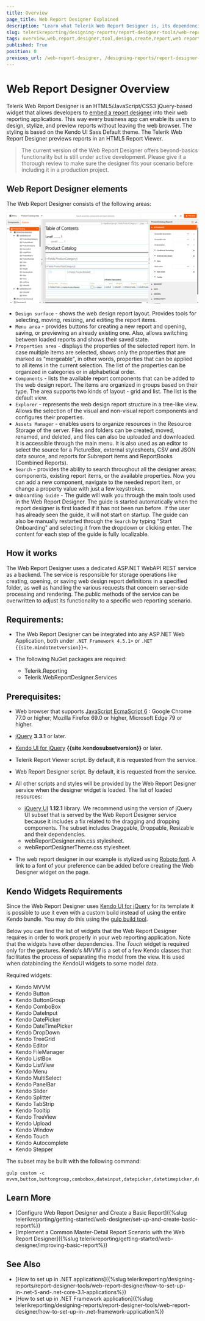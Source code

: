 ```yaml
---
title: Overview
page_title: Web Report Designer Explained
description: "Learn what Telerik Web Report Designer is, its dependencies, and how it helps your web reporting and web report design activities."
slug: telerikreporting/designing-reports/report-designer-tools/web-report-designer/overview
tags: overview,web,report,designer,tool,design,create,report,web reporting
published: True
position: 0
previous_url: /web-report-designer, /designing-reports/report-designer-tools/web-report-designer/
---
```


# Web Report Designer Overview

Telerik Web Report Designer is an HTML5/JavaScript/CSS3 jQuery-based widget that allows developers to [embed a report designer](https://www.telerik.com/products/reporting/embedded-reporting.aspx) into their web reporting applications. This way every business app can enable its users to design, stylize, and preview reports without leaving the web browser. The styling is based on the Kendo UI Sass Default theme. The Telerik Web Report Designer previews reports in an HTML5 Report Viewer.

> The current version of the Web Report Designer offers beyond-basics functionality but is still under active development. Please give it a thorough review to make sure the designer fits your scenario before including it in a production project.

## Web Report Designer elements

The Web Report Designer consists of the following areas:

![Highlighting the Web Report Designer's main areas and functionalities.](images/Designer/wrd-sass-theming.png)

* `Design surface` - shows the web design report layout. Provides tools for selecting, moving, resizing, and editing the report items.
* `Menu area` - provides buttons for creating a new report and opening, saving, or previewing an already existing one. Also, allows switching between loaded reports and shows their saved state.
* `Properties area` - displays the properties of the selected report item. In case multiple items are selected, shows only the properties that are marked as "mergeable", in other words, properties that can be applied to all items in the current selection. The list of the properties can be organized in categories or in alphabetical order.
* `Components` - lists the available report components that can be added to the web design report. The items are organized in groups based on their type. The area supports two kinds of layout - grid and list. The list is the default view.
* `Explorer` - represents the web design report structure in a tree-like view. Allows the selection of the visual and non-visual report components and configures their properties.
* `Assets Manager` - enables users to organize resources in the Resource Storage of the server. Files and folders can be created, moved, renamed, and deleted, and files can also be uploaded and downloaded. It is accessible through the main menu. It is also used as an editor to select the source for a PictureBox, external stylesheets, CSV and JSON data source, and reports for Subreport items and ReportBooks (Combined Reports).
* `Search` - provides the ability to search throughout all the designer areas: components, existing report items, or the available properties. Now you can add a new component, navigate to the needed report item, or change a property value with just a few keystrokes.
* `Onboarding Guide` - The guide will walk you through the main tools used in the Web Report Designer. The guide is started automatically when the report designer is first loaded if it has not been run before. If the user has already seen the guide, it will not start on startup. The guide can also be manually restarted through the `Search` by typing "Start Onboarding" and selecting it from the dropdown or clicking enter. The content for each step of the guide is fully localizable.

## How it works

The Web Report Designer uses a dedicated ASP.NET WebAPI REST service as a backend. The service is responsible for storage operations like creating, opening, or saving web design report definitions in a specified folder, as well as handling the various requests that concern server-side processing and rendering. The public methods of the service can be overwritten to adjust its functionality to a specific web reporting scenario.

## Requirements:

* The Web Report Designer can be integrated into any ASP.NET Web Application, both under `.NET Framework 4.5.1+` or `.NET {{site.mindotnetversion}}+`.
* The following NuGet packages are required:

	+ Telerik.Reporting
	+ Telerik.WebReportDesigner.Services

## Prerequisites:

* Web browser that supports [JavaScript EcmaScript 6](https://es6.io) : Google Chrome 77.0 or higher; Mozilla Firefox 69.0 or higher, Microsoft Edge 79 or higher.
* [jQuery](https://jquery.com/download/) __3.3.1__ or later.
* [Kendo UI for jQuery](https://www.telerik.com/kendo-jquery-ui) __{{site.kendosubsetversion}}__ or later.
* Telerik Report Viewer script. By default, it is requested from the service.
* Web Report Designer script. By default, it is requested from the service.
* All other scripts and styles will be provided by the Web Report Designer service when the designer widget is loaded. The list of loaded resources:

	+ [jQuery UI](https://jqueryui.com/) __1.12.1__ library. We recommend using the version of jQuery UI subset that is served by the Web Report Designer service because it includes a fix related to the dragging and dropping components. The subset includes Draggable, Droppable, Resizable and their dependencies.
	+ webReportDesigner.min.css stylesheet.
	+ webReportDesignerTheme.css stylesheet.

* The web report designer in our example is stylized using [Roboto font](https://fonts.google.com/specimen/Roboto). A link to a font of your preference can be added before creating the Web Designer widget on the page.

## Kendo Widgets Requirements

Since the Web Report Designer uses [Kendo UI for jQuery](https://www.telerik.com/kendo-jquery-ui) for its template it is possible to use it even with a custom build instead of using the entire Kendo bundle. You may do this using the [gulp build tool](https://docs.telerik.com/kendo-ui/intro/scripts/what-you-need#using-gulp).

Below you can find the list of widgets that the Web Report Designer requires in order to work properly in your web reporting application. Note that the widgets have other dependencies. The _Touch_ widget is required only for the gestures. Kendo's _MVVM_ is a set of a few Kendo classes that facilitates the process of separating the model from the view. It is used when databinding the KendoUI widgets to some model data.

Required widgets:

* Kendo MVVM
* Kendo Button
* Kendo ButtonGroup
* Kendo ComboBox
* Kendo DateInput
* Kendo DatePicker
* Kendo DateTimePicker
* Kendo DropDown
* Kendo TreeGrid
* Kendo Editor
* Kendo FileManager
* Kendo ListBox
* Kendo ListView
* Kendo Menu
* Kendo MultiSelect
* Kendo PanelBar
* Kendo Slider
* Kendo Splitter
* Kendo TabStrip
* Kendo Tooltip
* Kendo TreeView
* Kendo Upload
* Kendo Window
* Kendo Touch
* Kendo Autocomplete
* Kendo Stepper

The subset may be built with the following command:

````
gulp custom -c mvvm,button,buttongroup,combobox,dateinput,datepicker,datetimepicker,dropdowntree,grid,editor,filemanager,listbox,listview,menu,multiselect,panelbar,slider,splitter,tabstrip,tooltip,treeview,upload,window,touch,autocomplete,stepper
````

## Learn More

* [Configure Web Report Designer and Create a Basic Report]({%slug telerikreporting/getting-started/web-designer/set-up-and-create-basic-report%})
* [Implement a Common Master-Detail Report Scenario with the Web Report Designer]({%slug telerikreporting/getting-started/web-designer/improving-basic-report%})

## See Also

* [How to set up in .NET applications]({%slug telerikreporting/designing-reports/report-designer-tools/web-report-designer/how-to-set-up-in-.net-5-and-.net-core-3.1-applications%})
* [How to set up in .NET Framework application]({%slug telerikreporting/designing-reports/report-designer-tools/web-report-designer/how-to-set-up-in-.net-framework-application%})
